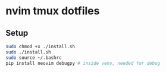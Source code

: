 # nvim tmux dotfiles

## Setup 

```bash
sudo chmod +x ./install.sh
sudo ./install.sh
sudo source ~/.bashrc
pip install neovim debugpy # inside venv, needed for debug
```

